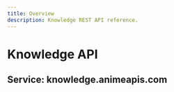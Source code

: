 ```yaml
---
title: Overview
description: Knowledge REST API reference.
---
```


# Knowledge API

## Service: knowledge.animeapis.com
